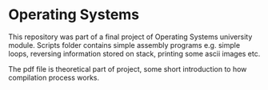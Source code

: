# Operating Systems
This repository was part of a final project of Operating Systems university module.
Scripts folder contains simple assembly programs e.g. simple loops, reversing information stored on stack, printing some ascii images etc.

The pdf file is theoretical part of project, some short introduction to how compilation process works.